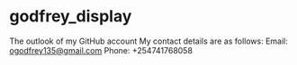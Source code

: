 # godfrey_display
The outlook of my GitHub account 
My contact details are as follows:
 Email: ogodfrey135@gmail.com
 Phone: +254741768058
